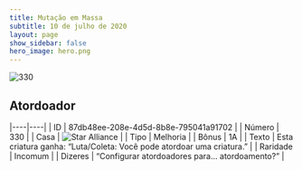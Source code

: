 ```yaml
---
title: Mutação em Massa
subtitle: 10 de julho de 2020
layout: page
show_sidebar: false
hero_image: hero.png
---
```


![330](https://cdn.keyforgegame.com/media/card_front/pt/479_330_3MPXW4G7WG54_pt.png)

## Atordoador

|----|----|
| ID | 87db48ee-208e-4d5d-8b8e-795041a91702 |
| Número | 330 |
| Casa | ![Star Alliance](https://archonarcana.com/images/thumb/7/7d/Star_Alliance.png/22px-Star_Alliance.png "Aliança Estelar") |
| Tipo | Melhoria |
| Bônus | 1A |
| Texto | Esta criatura ganha: “Luta/Coleta: Você pode atordoar uma criatura.” |
| Raridade | Incomum |
| Dizeres | “Configurar atordoadores para… atordoamento?” |
